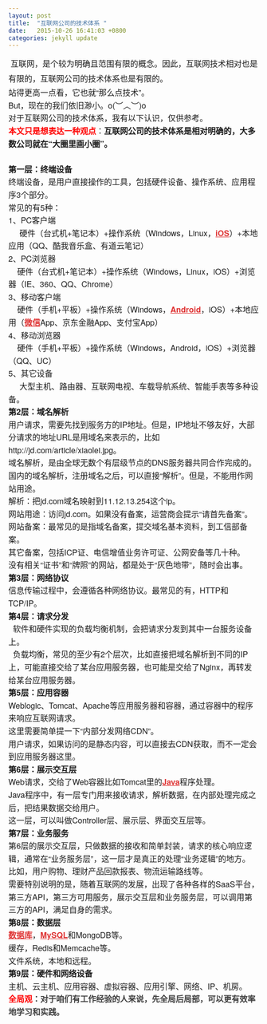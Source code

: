 ```yaml
---
layout: post
title:  "互联网公司的技术体系 "
date:   2015-10-26 16:41:03 +0800
categories: jekyll update
---
```


<div id="article_content" class="article_content">
<p style="margin-top: 0px; margin-bottom: 0px; padding-top: 0px; padding-bottom: 0px; clear: both; white-space: pre-wrap; font-family: 'Helvetica Neue', Helvetica, 'Hiragino Sans GB', 'Microsoft YaHei', Arial, sans-serif; font-size: 16px; line-height: 25.6px;">&nbsp;<span style="margin: 0px; padding: 0px; line-height: 1.875;">互联网，是个较为明确且范围有限的概念。因此，互联网技术相对也是有限的，互联网公司的技术体系也是有限的。</span><br style="margin: 0px; padding: 0px;"></p><p style="margin-top: 0px; margin-bottom: 0px; padding-top: 0px; padding-bottom: 0px; clear: both; white-space: pre-wrap; font-family: 'Helvetica Neue', Helvetica, 'Hiragino Sans GB', 'Microsoft YaHei', Arial, sans-serif; font-size: 16px; line-height: 25.6px;"><span style="margin: 0px; padding: 0px;">站得更高一点看，它也就“那么点技术”。</span></p><p style="margin-top: 0px; margin-bottom: 0px; padding-top: 0px; padding-bottom: 0px; clear: both; white-space: pre-wrap; font-family: 'Helvetica Neue', Helvetica, 'Hiragino Sans GB', 'Microsoft YaHei', Arial, sans-serif; font-size: 16px; line-height: 25.6px;"><span style="margin: 0px; padding: 0px;">But，现在的我们依旧渺小。o(︶︿︶)o </span></p><p style="margin-top: 0px; margin-bottom: 0px; padding-top: 0px; padding-bottom: 0px; clear: both; white-space: pre-wrap; font-family: 'Helvetica Neue', Helvetica, 'Hiragino Sans GB', 'Microsoft YaHei', Arial, sans-serif; font-size: 16px; line-height: 25.6px;"><span style="margin: 0px; padding: 0px;">对于互联网公司的技术体系，我有以下认识，仅供参考。</span></p><p style="margin-top: 0px; margin-bottom: 0px; padding-top: 0px; padding-bottom: 0px; clear: both; white-space: pre-wrap; font-family: 'Helvetica Neue', Helvetica, 'Hiragino Sans GB', 'Microsoft YaHei', Arial, sans-serif; font-size: 16px; line-height: 25.6px;"><span style="margin: 0px; padding: 0px; color: rgb(255, 0, 0); "><strong>本文只是想表达一种观点</strong></span><span style="margin: 0px; padding: 0px;">：</span><span style="margin: 0px; padding: 0px; font-weight: bold;">互联网公司的技术体系是相对明确的，大多数公司就在“大圈里画小圈”。</span></p><p style="margin-top: 0px; margin-bottom: 0px; padding-top: 0px; padding-bottom: 0px; clear: both; white-space: pre-wrap; font-family: 'Helvetica Neue', Helvetica, 'Hiragino Sans GB', 'Microsoft YaHei', Arial, sans-serif; font-size: 16px; line-height: 25.6px;"><img src="http://img.blog.csdn.net/20160929233829747?watermark/2/text/aHR0cDovL2Jsb2cuY3Nkbi5uZXQv/font/5a6L5L2T/fontsize/400/fill/I0JBQkFCMA==/dissolve/70/gravity/Center" alt=""><br style="margin: 0px; padding: 0px;">&#8203;</p><p style="margin-top: 0px; margin-bottom: 0px; padding-top: 0px; padding-bottom: 0px; clear: both; white-space: pre-wrap; font-family: 'Helvetica Neue', Helvetica, 'Hiragino Sans GB', 'Microsoft YaHei', Arial, sans-serif; font-size: 16px; line-height: 25.6px;"><span style="margin: 0px; padding: 0px; font-weight: bold;">第一层：终端设备</span></p><p style="margin-top: 0px; margin-bottom: 0px; padding-top: 0px; padding-bottom: 0px; clear: both; white-space: pre-wrap; font-family: 'Helvetica Neue', Helvetica, 'Hiragino Sans GB', 'Microsoft YaHei', Arial, sans-serif; font-size: 16px; line-height: 25.6px;"><span style="margin: 0px; padding: 0px;">终端设备，是用户直接操作的工具，包括硬件设备、操作系统、应用程序3个部分。</span></p><p style="margin-top: 0px; margin-bottom: 0px; padding-top: 0px; padding-bottom: 0px; clear: both; white-space: pre-wrap; font-family: 'Helvetica Neue', Helvetica, 'Hiragino Sans GB', 'Microsoft YaHei', Arial, sans-serif; font-size: 16px; line-height: 25.6px;"><span style="margin: 0px; padding: 0px;">常见的有5种：</span></p><p style="margin-top: 0px; margin-bottom: 0px; padding-top: 0px; padding-bottom: 0px; clear: both; white-space: pre-wrap; font-family: 'Helvetica Neue', Helvetica, 'Hiragino Sans GB', 'Microsoft YaHei', Arial, sans-serif; font-size: 16px; line-height: 25.6px;"><span style="margin: 0px; padding: 0px;">1、PC客户端</span></p><p style="margin-top: 0px; margin-bottom: 0px; padding-top: 0px; padding-bottom: 0px; clear: both; white-space: pre-wrap; font-family: 'Helvetica Neue', Helvetica, 'Hiragino Sans GB', 'Microsoft YaHei', Arial, sans-serif; font-size: 16px; line-height: 25.6px;"><span style="margin: 0px; padding: 0px;"> &nbsp; &nbsp; 硬件（台式机+笔记本）+操作系统（Windows，Linux，<a href="http://lib.csdn.net/base/1" class="replace_word" title="Swift知识库" target="_blank" style="color:#df3434; font-weight:bold;">iOS</a>）+本地应用（QQ、酷我音乐盒、有道云笔记）</span></p><p style="margin-top: 0px; margin-bottom: 0px; padding-top: 0px; padding-bottom: 0px; clear: both; white-space: pre-wrap; font-family: 'Helvetica Neue', Helvetica, 'Hiragino Sans GB', 'Microsoft YaHei', Arial, sans-serif; font-size: 16px; line-height: 25.6px;"><span style="margin: 0px; padding: 0px;">2、PC浏览器</span></p><p style="margin-top: 0px; margin-bottom: 0px; padding-top: 0px; padding-bottom: 0px; clear: both; white-space: pre-wrap; font-family: 'Helvetica Neue', Helvetica, 'Hiragino Sans GB', 'Microsoft YaHei', Arial, sans-serif; font-size: 16px; line-height: 25.6px;"><span style="margin: 0px; padding: 0px;"> &nbsp; &nbsp;硬件（台式机+笔记本）+操作系统（Windows，Linux，iOS）+浏览器（IE、360、QQ、Chrome）</span></p><p style="margin-top: 0px; margin-bottom: 0px; padding-top: 0px; padding-bottom: 0px; clear: both; white-space: pre-wrap; font-family: 'Helvetica Neue', Helvetica, 'Hiragino Sans GB', 'Microsoft YaHei', Arial, sans-serif; font-size: 16px; line-height: 25.6px;"><span style="margin: 0px; padding: 0px;">3、移动客户端</span></p><p style="margin-top: 0px; margin-bottom: 0px; padding-top: 0px; padding-bottom: 0px; clear: both; white-space: pre-wrap; font-family: 'Helvetica Neue', Helvetica, 'Hiragino Sans GB', 'Microsoft YaHei', Arial, sans-serif; font-size: 16px; line-height: 25.6px;"><span style="margin: 0px; padding: 0px;"> &nbsp; &nbsp;硬件（手机+平板）+操作系统（Windows，<a href="http://lib.csdn.net/base/15" class="replace_word" title="Android知识库" target="_blank" style="color:#df3434; font-weight:bold;">Android</a>，iOS）+本地应用（<a href="http://lib.csdn.net/base/5" class="replace_word" title="微信开发知识库" target="_blank" style="color:#df3434; font-weight:bold;">微信</a>App、京东金融App、支付宝App）</span></p><p style="margin-top: 0px; margin-bottom: 0px; padding-top: 0px; padding-bottom: 0px; clear: both; white-space: pre-wrap; font-family: 'Helvetica Neue', Helvetica, 'Hiragino Sans GB', 'Microsoft YaHei', Arial, sans-serif; font-size: 16px; line-height: 25.6px;"><span style="margin: 0px; padding: 0px;">4、移动浏览器</span></p><p style="margin-top: 0px; margin-bottom: 0px; padding-top: 0px; padding-bottom: 0px; clear: both; white-space: pre-wrap; font-family: 'Helvetica Neue', Helvetica, 'Hiragino Sans GB', 'Microsoft YaHei', Arial, sans-serif; font-size: 16px; line-height: 25.6px;"><span style="margin: 0px; padding: 0px;"> &nbsp; &nbsp;硬件（手机+平板）+操作系统（Windows，Android，iOS）+浏览器（QQ、UC）</span></p><p style="margin-top: 0px; margin-bottom: 0px; padding-top: 0px; padding-bottom: 0px; clear: both; white-space: pre-wrap; font-family: 'Helvetica Neue', Helvetica, 'Hiragino Sans GB', 'Microsoft YaHei', Arial, sans-serif; font-size: 16px; line-height: 25.6px;"><span style="margin: 0px; padding: 0px;">5、其它设备</span></p><p style="margin-top: 0px; margin-bottom: 0px; padding-top: 0px; padding-bottom: 0px; clear: both; white-space: pre-wrap; font-family: 'Helvetica Neue', Helvetica, 'Hiragino Sans GB', 'Microsoft YaHei', Arial, sans-serif; font-size: 16px; line-height: 25.6px;"><span style="margin: 0px; padding: 0px;"> &nbsp; &nbsp; 大型主机、路由器、互联网电视、车载导航系统、智能手表等多种设备。</span></p><p style="margin-top: 0px; margin-bottom: 0px; padding-top: 0px; padding-bottom: 0px; clear: both; white-space: pre-wrap; font-family: 'Helvetica Neue', Helvetica, 'Hiragino Sans GB', 'Microsoft YaHei', Arial, sans-serif; font-size: 16px; line-height: 25.6px;"><span style="margin: 0px; padding: 0px; font-weight: bold;">第2层：域名解析</span></p><p style="margin-top: 0px; margin-bottom: 0px; padding-top: 0px; padding-bottom: 0px; clear: both; white-space: pre-wrap; font-family: 'Helvetica Neue', Helvetica, 'Hiragino Sans GB', 'Microsoft YaHei', Arial, sans-serif; font-size: 16px; line-height: 25.6px;"><span style="margin: 0px; padding: 0px;">用户请求，需要先找到服务方的IP地址。但是，IP地址不够友好，大部分请求的地址URL是用域名来表示的，比如http://jd.com/article/xiaolei.jpg。</span></p><p style="margin-top: 0px; margin-bottom: 0px; padding-top: 0px; padding-bottom: 0px; clear: both; white-space: pre-wrap; font-family: 'Helvetica Neue', Helvetica, 'Hiragino Sans GB', 'Microsoft YaHei', Arial, sans-serif; font-size: 16px; line-height: 25.6px;"><span style="margin: 0px; padding: 0px;">域名解析，是由全球无数个有层级节点的DNS服务器共同合作完成的。</span></p><p style="margin-top: 0px; margin-bottom: 0px; padding-top: 0px; padding-bottom: 0px; clear: both; white-space: pre-wrap; font-family: 'Helvetica Neue', Helvetica, 'Hiragino Sans GB', 'Microsoft YaHei', Arial, sans-serif; font-size: 16px; line-height: 25.6px;"><span style="margin: 0px; padding: 0px;">国内的域名解析，注册域名之后，可以直接“解析”。但是，不能用作网站用途。</span></p><p style="margin-top: 0px; margin-bottom: 0px; padding-top: 0px; padding-bottom: 0px; clear: both; white-space: pre-wrap; font-family: 'Helvetica Neue', Helvetica, 'Hiragino Sans GB', 'Microsoft YaHei', Arial, sans-serif; font-size: 16px; line-height: 25.6px;"><span style="margin: 0px; padding: 0px;">解析：把jd.com域名映射到11.12.13.254这个ip。</span></p><p style="margin-top: 0px; margin-bottom: 0px; padding-top: 0px; padding-bottom: 0px; clear: both; white-space: pre-wrap; font-family: 'Helvetica Neue', Helvetica, 'Hiragino Sans GB', 'Microsoft YaHei', Arial, sans-serif; font-size: 16px; line-height: 25.6px;"><span style="margin: 0px; padding: 0px;">网站用途：访问jd.com。如果没有备案，运营商会提示“请首先备案”。</span></p><p style="margin-top: 0px; margin-bottom: 0px; padding-top: 0px; padding-bottom: 0px; clear: both; white-space: pre-wrap; font-family: 'Helvetica Neue', Helvetica, 'Hiragino Sans GB', 'Microsoft YaHei', Arial, sans-serif; font-size: 16px; line-height: 25.6px;"><span style="margin: 0px; padding: 0px;">网站备案：最常见的是指域名备案，提交域名基本资料，到工信部备案。</span></p><p style="margin-top: 0px; margin-bottom: 0px; padding-top: 0px; padding-bottom: 0px; clear: both; white-space: pre-wrap; font-family: 'Helvetica Neue', Helvetica, 'Hiragino Sans GB', 'Microsoft YaHei', Arial, sans-serif; font-size: 16px; line-height: 25.6px;"><span style="margin: 0px; padding: 0px;">其它备案，包括ICP证、电信增值业务许可证、公网安备等几十种。</span></p><p style="margin-top: 0px; margin-bottom: 0px; padding-top: 0px; padding-bottom: 0px; clear: both; white-space: pre-wrap; font-family: 'Helvetica Neue', Helvetica, 'Hiragino Sans GB', 'Microsoft YaHei', Arial, sans-serif; font-size: 16px; line-height: 25.6px;"><span style="margin: 0px; padding: 0px;">没有相关“证书”和“牌照”的网站，都是处于“灰色地带”，随时会出事。</span></p><p style="margin-top: 0px; margin-bottom: 0px; padding-top: 0px; padding-bottom: 0px; clear: both; white-space: pre-wrap; font-family: 'Helvetica Neue', Helvetica, 'Hiragino Sans GB', 'Microsoft YaHei', Arial, sans-serif; font-size: 16px; line-height: 25.6px;"><img src="http://img.blog.csdn.net/20160929233847862?watermark/2/text/aHR0cDovL2Jsb2cuY3Nkbi5uZXQv/font/5a6L5L2T/fontsize/400/fill/I0JBQkFCMA==/dissolve/70/gravity/Center" alt=""><br style="margin: 0px; padding: 0px;"></p><p style="margin-top: 0px; margin-bottom: 0px; padding-top: 0px; padding-bottom: 0px; clear: both; white-space: pre-wrap; font-family: 'Helvetica Neue', Helvetica, 'Hiragino Sans GB', 'Microsoft YaHei', Arial, sans-serif; font-size: 16px; line-height: 25.6px;"><span style="margin: 0px; padding: 0px; font-weight: bold;">第3层：网络协议</span></p><p style="margin-top: 0px; margin-bottom: 0px; padding-top: 0px; padding-bottom: 0px; clear: both; white-space: pre-wrap; font-family: 'Helvetica Neue', Helvetica, 'Hiragino Sans GB', 'Microsoft YaHei', Arial, sans-serif; font-size: 16px; line-height: 25.6px;"><span style="margin: 0px; padding: 0px;">信息传输过程中，会遵循各种网络协议。最常见的有，HTTP和TCP/IP。</span></p><p style="margin-top: 0px; margin-bottom: 0px; padding-top: 0px; padding-bottom: 0px; clear: both; white-space: pre-wrap; font-family: 'Helvetica Neue', Helvetica, 'Hiragino Sans GB', 'Microsoft YaHei', Arial, sans-serif; font-size: 16px; line-height: 25.6px;"><span style="margin: 0px; padding: 0px; font-weight: bold;">第4层：请求分发</span></p><p style="margin-top: 0px; margin-bottom: 0px; padding-top: 0px; padding-bottom: 0px; clear: both; white-space: pre-wrap; font-family: 'Helvetica Neue', Helvetica, 'Hiragino Sans GB', 'Microsoft YaHei', Arial, sans-serif; font-size: 16px; line-height: 25.6px;"><span style="margin: 0px; padding: 0px;"> &nbsp;软件和硬件实现的负载均衡机制，会把请求分发到其中一台服务设备上。</span></p><p style="margin-top: 0px; margin-bottom: 0px; padding-top: 0px; padding-bottom: 0px; clear: both; white-space: pre-wrap; font-family: 'Helvetica Neue', Helvetica, 'Hiragino Sans GB', 'Microsoft YaHei', Arial, sans-serif; font-size: 16px; line-height: 25.6px;"><span style="margin: 0px; padding: 0px;"> &nbsp;负载均衡，常见的至少有2个层次，比如直接把域名解析到不同的IP上，可能直接交给了某台应用服务器，也可能是交给了Nginx，再转发给某台应用服务器。</span></p><p style="margin-top: 0px; margin-bottom: 0px; padding-top: 0px; padding-bottom: 0px; clear: both; white-space: pre-wrap; font-family: 'Helvetica Neue', Helvetica, 'Hiragino Sans GB', 'Microsoft YaHei', Arial, sans-serif; font-size: 16px; line-height: 25.6px;"><span style="margin: 0px; padding: 0px; font-weight: bold;">第5层：应用容器</span></p><p style="margin-top: 0px; margin-bottom: 0px; padding-top: 0px; padding-bottom: 0px; clear: both; white-space: pre-wrap; font-family: 'Helvetica Neue', Helvetica, 'Hiragino Sans GB', 'Microsoft YaHei', Arial, sans-serif; font-size: 16px; line-height: 25.6px;"><span style="margin: 0px; padding: 0px;">Weblogic、Tomcat、Apache等应用服务器和容器，通过容器中的程序来响应互联网请求。</span></p><p style="margin-top: 0px; margin-bottom: 0px; padding-top: 0px; padding-bottom: 0px; clear: both; white-space: pre-wrap; font-family: 'Helvetica Neue', Helvetica, 'Hiragino Sans GB', 'Microsoft YaHei', Arial, sans-serif; font-size: 16px; line-height: 25.6px;"><span style="margin: 0px; padding: 0px;">这里需要简单提一下“内部分发网络CDN”。</span></p><p style="margin-top: 0px; margin-bottom: 0px; padding-top: 0px; padding-bottom: 0px; clear: both; white-space: pre-wrap; font-family: 'Helvetica Neue', Helvetica, 'Hiragino Sans GB', 'Microsoft YaHei', Arial, sans-serif; font-size: 16px; line-height: 25.6px;"><span style="margin: 0px; padding: 0px;">用户请求，如果访问的是静态内容，可以直接去CDN获取，而不一定会到应用服务器这里。</span></p><p style="margin-top: 0px; margin-bottom: 0px; padding-top: 0px; padding-bottom: 0px; clear: both; white-space: pre-wrap; font-family: 'Helvetica Neue', Helvetica, 'Hiragino Sans GB', 'Microsoft YaHei', Arial, sans-serif; font-size: 16px; line-height: 25.6px;"><span style="margin: 0px; padding: 0px; font-weight: bold;">第6层：展示交互层</span></p><p style="margin-top: 0px; margin-bottom: 0px; padding-top: 0px; padding-bottom: 0px; clear: both; white-space: pre-wrap; font-family: 'Helvetica Neue', Helvetica, 'Hiragino Sans GB', 'Microsoft YaHei', Arial, sans-serif; font-size: 16px; line-height: 25.6px;"><span style="margin: 0px; padding: 0px;">Web请求，交给了Web容器比如Tomcat里的<a href="http://lib.csdn.net/base/17" class="replace_word" title="Java EE知识库" target="_blank" style="color:#df3434; font-weight:bold;">Java</a>程序处理。</span></p><p style="margin-top: 0px; margin-bottom: 0px; padding-top: 0px; padding-bottom: 0px; clear: both; white-space: pre-wrap; font-family: 'Helvetica Neue', Helvetica, 'Hiragino Sans GB', 'Microsoft YaHei', Arial, sans-serif; font-size: 16px; line-height: 25.6px;"><span style="margin: 0px; padding: 0px;">Java程序中，有一层专门用来接收请求，解析数据，在内部处理完成之后，把结果数据交给用户。</span></p><p style="margin-top: 0px; margin-bottom: 0px; padding-top: 0px; padding-bottom: 0px; clear: both; white-space: pre-wrap; font-family: 'Helvetica Neue', Helvetica, 'Hiragino Sans GB', 'Microsoft YaHei', Arial, sans-serif; font-size: 16px; line-height: 25.6px;"><span style="margin: 0px; padding: 0px;">这一层，可以叫做Controller层、展示层、界面交互层等。</span></p><p style="margin-top: 0px; margin-bottom: 0px; padding-top: 0px; padding-bottom: 0px; clear: both; white-space: pre-wrap; font-family: 'Helvetica Neue', Helvetica, 'Hiragino Sans GB', 'Microsoft YaHei', Arial, sans-serif; font-size: 16px; line-height: 25.6px;"><span style="margin: 0px; padding: 0px; font-weight: bold;">第7层：业务服务</span></p><p style="margin-top: 0px; margin-bottom: 0px; padding-top: 0px; padding-bottom: 0px; clear: both; white-space: pre-wrap; font-family: 'Helvetica Neue', Helvetica, 'Hiragino Sans GB', 'Microsoft YaHei', Arial, sans-serif; font-size: 16px; line-height: 25.6px;"><span style="margin: 0px; padding: 0px;">第6层的展示交互层，只做数据的接收和简单封装，请求的核心响应逻辑，通常在“业务服务层”，这一层才是真正的处理“业务逻辑”的地方。</span></p><p style="margin-top: 0px; margin-bottom: 0px; padding-top: 0px; padding-bottom: 0px; clear: both; white-space: pre-wrap; font-family: 'Helvetica Neue', Helvetica, 'Hiragino Sans GB', 'Microsoft YaHei', Arial, sans-serif; font-size: 16px; line-height: 25.6px;"><span style="margin: 0px; padding: 0px;">比如，用户购物、理财产品回款报表、物流运输路线等。</span></p><p style="margin-top: 0px; margin-bottom: 0px; padding-top: 0px; padding-bottom: 0px; clear: both; white-space: pre-wrap; font-family: 'Helvetica Neue', Helvetica, 'Hiragino Sans GB', 'Microsoft YaHei', Arial, sans-serif; font-size: 16px; line-height: 25.6px;"><span style="margin: 0px; padding: 0px;">需要特别说明的是，随着互联网的发展，出现了各种各样的SaaS平台，第三方API，第三方可用服务，展示交互层和业务服务层，可以调用第三方的API，满足自身的需求。</span></p><p style="margin-top: 0px; margin-bottom: 0px; padding-top: 0px; padding-bottom: 0px; clear: both; white-space: pre-wrap; font-family: 'Helvetica Neue', Helvetica, 'Hiragino Sans GB', 'Microsoft YaHei', Arial, sans-serif; font-size: 16px; line-height: 25.6px;"><span style="margin: 0px; padding: 0px; font-weight: bold;">第8层：数据层</span></p><p style="margin-top: 0px; margin-bottom: 0px; padding-top: 0px; padding-bottom: 0px; clear: both; white-space: pre-wrap; font-family: 'Helvetica Neue', Helvetica, 'Hiragino Sans GB', 'Microsoft YaHei', Arial, sans-serif; font-size: 16px; line-height: 25.6px;"><span style="margin: 0px; padding: 0px;"><a href="http://lib.csdn.net/base/14" class="replace_word" title="MySQL知识库" target="_blank" style="color:#df3434; font-weight:bold;">数据库</a>，<a href="http://lib.csdn.net/base/14" class="replace_word" title="MySQL知识库" target="_blank" style="color:#df3434; font-weight:bold;">MySQL</a>和MongoDB等。</span></p><p style="margin-top: 0px; margin-bottom: 0px; padding-top: 0px; padding-bottom: 0px; clear: both; white-space: pre-wrap; font-family: 'Helvetica Neue', Helvetica, 'Hiragino Sans GB', 'Microsoft YaHei', Arial, sans-serif; font-size: 16px; line-height: 25.6px;"><span style="margin: 0px; padding: 0px;">缓存，Redis和Memcache等。</span></p><p style="margin-top: 0px; margin-bottom: 0px; padding-top: 0px; padding-bottom: 0px; clear: both; white-space: pre-wrap; font-family: 'Helvetica Neue', Helvetica, 'Hiragino Sans GB', 'Microsoft YaHei', Arial, sans-serif; font-size: 16px; line-height: 25.6px;"><span style="margin: 0px; padding: 0px;">文件系统，本地和远程。</span></p><p style="margin-top: 0px; margin-bottom: 0px; padding-top: 0px; padding-bottom: 0px; clear: both; white-space: pre-wrap; font-family: 'Helvetica Neue', Helvetica, 'Hiragino Sans GB', 'Microsoft YaHei', Arial, sans-serif; font-size: 16px; line-height: 25.6px;"><span style="margin: 0px; padding: 0px; font-weight: bold;">第9层：硬件和网络设备</span></p><p style="margin-top: 0px; margin-bottom: 0px; padding-top: 0px; padding-bottom: 0px; clear: both; white-space: pre-wrap; font-family: 'Helvetica Neue', Helvetica, 'Hiragino Sans GB', 'Microsoft YaHei', Arial, sans-serif; font-size: 16px; line-height: 25.6px;"><span style="margin: 0px; padding: 0px;">主机、云主机、应用容器、虚拟容器、应用引擎、网络、IP、机房。</span></p><p style="margin-top: 0px; margin-bottom: 0px; padding-top: 0px; padding-bottom: 0px; clear: both; white-space: pre-wrap; font-family: 'Helvetica Neue', Helvetica, 'Hiragino Sans GB', 'Microsoft YaHei', Arial, sans-serif; font-size: 16px; line-height: 25.6px;"><span style="margin: 0px; padding: 0px; font-family: 'Helvetica Neue'; color: rgb(255, 0, 0); "><strong>全局观</strong></span><span style="margin: 0px; padding: 0px; font-family: 'Helvetica Neue'; color: rgb(62, 62, 62); "><strong>：对于咱们有工作经验的人来说，先全局后局部，可以更有效率地学习和实践。<br style="margin: 0px; padding: 0px;"><br style="margin: 0px; padding: 0px;">&nbsp;</strong></span></p><div><span style="margin: 0px; padding: 0px; font-family: 'Helvetica Neue'; color: rgb(62, 62, 62); "><strong><br></strong></span></div>   
</div>